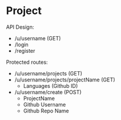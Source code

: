 # Project

API Design:
- /u/username (GET)
- /login
- /register

Protected routes:
- /u/username/projects (GET)
- /u/username/projects/projectName (GET)
  - Languages (Github ID)
- /u/username/create (POST)
  - ProjectName
  - Github Username
  - Github Repo Name
